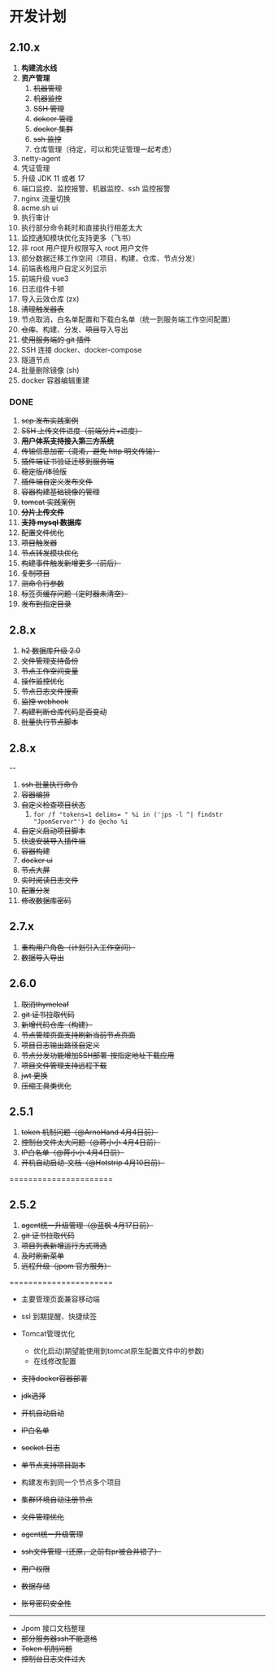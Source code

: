 # 开发计划

## 2.10.x

1. **构建流水线**
2. **资产管理**
    1. ~~机器管理~~
    2. ~~机器监控~~
    3. ~~SSH 管理~~
    4. ~~dokcer 管理~~
    5. ~~docker 集群~~
    6. ~~ssh 监控~~
    7. 仓库管理（待定，可以和凭证管理一起考虑）
3. netty-agent
4. 凭证管理
5. 升级 JDK 11 或者 17
6. 端口监控、监控报警、机器监控、ssh 监控报警
7. nginx 流量切换
8. acme.sh ui
9. 执行审计
10. 执行部分命令耗时和直接执行相差太大
11. 监控通知模块优化支持更多（飞书）
12. 非 root 用户提升权限写入 root 用户文件
13. 部分数据迁移工作空间（项目，构建，仓库、节点分发）
14. 前端表格用户自定义列显示
15. 前端升级 vue3
16. 日志组件卡顿
17. 导入云效仓库 (zx)
18. ~~清理触发器表~~
19. 节点取消，白名单配置和下载白名单（统一到服务端工作空间配置）
20. ~~仓库~~、构建、分发、~~项目~~导入导出
21. ~~使用服务端的 git 插件~~
22. SSH 连接 docker、docker-compose
23. 隧道节点
24. 批量删除镜像 (sh)
25. docker 容器编辑重建

### DONE

1. ~~scp 发布实践案例~~
2. ~~SSH 上传文件进度（前端分片+进度）~~
3. ~~**用户体系支持接入第三方系统**~~
4. ~~传输信息加密（混淆，避免 http 明文传输）~~
5. ~~插件端证书验证迁移到服务端~~
6. ~~稳定版/体验版~~
7. ~~插件端自定义发布文件~~
8. ~~容器构建基础镜像的管理~~
9. ~~tomcat 实践案例~~
10. ~~**分片上传文件**~~
11. ~~**支持 mysql 数据库**~~
12. ~~配置文件优化~~
13. ~~项目触发器~~
14. ~~节点转发模块优化~~
15. ~~构建事件触发新增更多（前后）~~
16. ~~复制项目~~
17. ~~测命令行参数~~
18. ~~标签页缓存问题（定时器未清空）~~
19. ~~发布到指定目录~~

## 2.8.x

1. ~~h2 数据库升级 2.0~~
2. ~~文件管理支持备份~~
3. ~~节点工作空间变量~~
4. ~~操作监控优化~~
5. ~~节点日志文件搜索~~
6. ~~监控 webhook~~
7. ~~构建判断仓库代码是否变动~~
8. ~~批量执行节点脚本~~

## 2.8.x
--

1. ~~ssh 批量执行命令~~
2. ~~容器编排~~
3. ~~自定义检查项目状态~~
	1. `for /f "tokens=1 delims= " %i in ('jps -l ^| findstr "JpomServer"') do @echo %i`
4. ~~自定义启动项目脚本~~
5. ~~快速安装导入插件端~~
6. ~~容器构建~~
7. ~~docker ui~~
8. ~~节点大屏~~
9. ~~实时阅读日志文件~~
10. ~~配置分发~~
11. ~~修改数据库密码~~

## 2.7.x

1. ~~重构用户角色（计划引入工作空间）~~
2. ~~数据导入导出~~

## 2.6.0

1. ~~取消thymeleaf~~
2. ~~git 证书拉取代码~~
3. ~~新增代码仓库（构建）~~
4. ~~节点管理页面支持刷新当前节点页面~~
5. ~~项目日志输出路径自定义~~
6. ~~节点分发功能增加SSH部署-按指定地址下载应用~~
7. ~~项目文件管理支持远程下载~~
8. ~~jwt 更换~~
9. ~~压缩工具类优化~~

## 2.5.1

1. ~~token 机制问题（@ArnoHand 4月4日前）~~
2. ~~控制台文件太大问题（@蒋小小 4月4日前）~~
3. ~~IP白名单（@蒋小小 4月4日前）~~
4. ~~开机自动启动-文档（@Hotstrip 4月10日前）~~

======================

## 2.5.2

1. ~~agent统一升级管理（@蓝枫 4月17日前）~~
2. ~~git 证书拉取代码~~
3. ~~项目列表新增运行方式筛选~~
4. ~~及时刷新菜单~~
5. ~~远程升级（jpom 官方服务）~~

======================

* 主要管理页面兼容移动端
* ssl 到期提醒、快捷续签
* Tomcat管理优化
	* 优化启动(期望能使用到tomcat原生配置文件中的参数)
	* 在线修改配置
* ~~支持docker容器部署~~
* ~~jdk选择~~
* ~~开机自动启动~~
* ~~IP白名单~~
* ~~socket 日志~~
* ~~单节点支持项目副本~~
* 构建发布到同一个节点多个项目
* ~~集群环境自动注册节点~~
* ~~文件管理优化~~
* ~~agent统一升级管理~~
* ~~ssh文件管理（还原，之前有pr被合并错了）~~


* ~~用户权限~~
* ~~数据存储~~
* ~~账号密码安全性~~

--------------------

* Jpom 接口文档整理
* ~~部分服务器ssh不能退格~~
* ~~Token 机制问题~~
* ~~控制台日志文件过大~~
   
